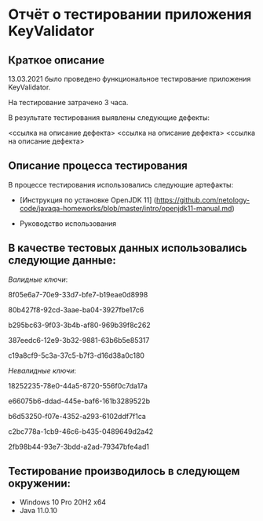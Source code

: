 # Отчёт о тестировании приложения KeyValidator

## Краткое описание

13.03.2021 было проведено функциональное тестирование приложения KeyValidator.

На тестирование затрачено 3 часа.

В результате тестирования выявлены следующие дефекты:

<ссылка на описание дефекта>
<ссылка на описание дефекта>
<ссылка на описание дефекта>

## Описание процесса тестирования

В процессе тестирования использовались следующие артефакты:

* [Инструкция по установке OpenJDK 11] (https://github.com/netology-code/javaqa-homeworks/blob/master/intro/openjdk11-manual.md)

* Руководство использования

## В качестве тестовых данных использовались следующие данные:

*Валидные ключи*:

8f05e6a7-70e9-33d7-bfe7-b19eae0d8998

80b427f8-92cd-3aae-ba04-3927fbe17c6

b295bc63-9f03-3b4b-af80-969b39f8c262

387eedc6-12e9-3b32-9881-63b6b5e85317

c19a8cf9-5c3a-37c5-b7f3-d16d38a0c180

*Невалидные ключи*:

18252235-78e0-44a5-8720-556f0c7da17a

e66075b6-ddad-445e-baf6-161b3289522b

b6d53250-f07e-4352-a293-6102ddf7f1ca

c2bc778a-1cb9-46c6-b435-0489649d2a42

2fb98b44-93e7-3bdd-a2ad-79347bfe4ad1

## Тестирование производилось в следующем окружении:

* Windows 10 Pro 20H2 х64
* Java 11.0.10

